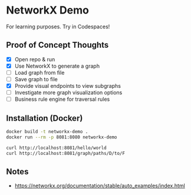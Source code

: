 # NetworkX Demo

For learning purposes. Try in Codespaces!

## Proof of Concept Thoughts

- [x] Open repo & run
- [x] Use NetworkX to generate a graph
- [ ] Load graph from file
- [ ] Save graph to file
- [x] Provide visual endpoints to view subgraphs
- [ ] Investigate more graph visualization options
- [ ] Business rule engine for traversal rules

## Installation (Docker)

```bash
docker build -t networkx-demo .
docker run --rm -p 8081:8080 networkx-demo

curl http://localhost:8081/hello/world
curl http://localhost:8081/graph/paths/D/to/F
```

## Notes

* https://networkx.org/documentation/stable/auto_examples/index.html
